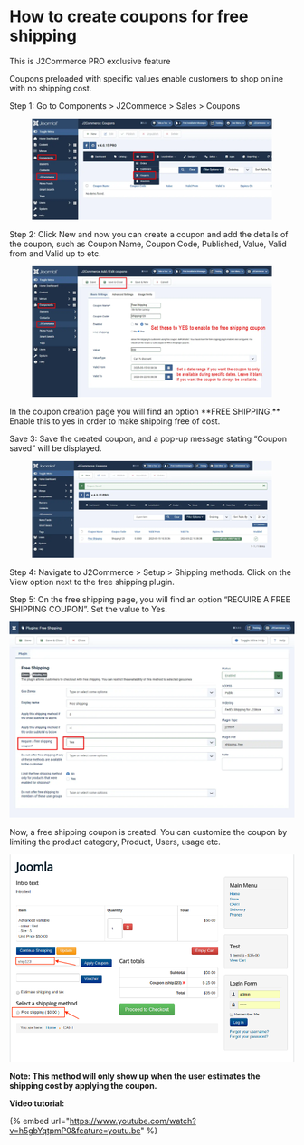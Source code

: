 # How to create coupons for free shipping

This is J2Commerce PRO exclusive feature

Coupons preloaded with specific values enable customers to shop online with no shipping cost.

Step 1: Go to Components > J2Commerce > Sales > Coupons

<figure><img src="../../.gitbook/assets/coupons1.webp" alt=""><figcaption></figcaption></figure>

Step 2: Click New and now you can create a coupon and add the details of the coupon, such as Coupon Name, Coupon Code, Published, Value, Valid from and Valid up to etc.

<figure><img src="../../.gitbook/assets/free-shipping-setup.webp" alt=""><figcaption></figcaption></figure>

In the coupon creation page you will find an option \*\*FREE SHIPPING.\*\* Enable this to yes in order to make shipping free of cost.

Save 3: Save the created coupon, and a pop-up message stating “Coupon saved” will be displayed.

<figure><img src="../../.gitbook/assets/free-shipping-saved.webp" alt=""><figcaption></figcaption></figure>

Step 4: Navigate to J2Commerce > Setup > Shipping methods. Click on the View option next to the free shipping plugin.

Step 5: On the free shipping page, you will find an option “REQUIRE A FREE SHIPPING COUPON”. Set the value to Yes.

![Enabling the free shipping coupon option in shipping plugin](../../.gitbook/assets/coupon-made-mandatory.webp)

Now, a free shipping coupon is created. You can customize the coupon by limiting the product category, Product, Users, usage etc.

![Applying the coupon on the frontend](https://raw.githubusercontent.com/j2store/doc-images/master/sales/Coupons-for-free-shipping/coupon-free-ship-frontend.png)

**Note: This method will only show up when the user estimates the shipping cost by applying the coupon.**

**Video tutorial:**

{% embed url="https://www.youtube.com/watch?v=h5gbYqtpmP0&feature=youtu.be" %}
